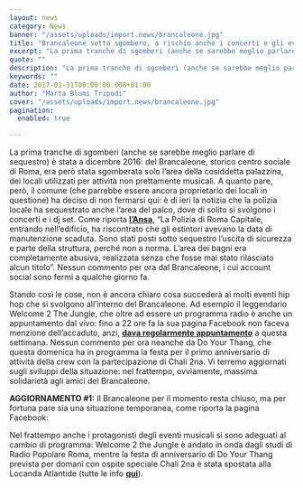 ```yaml
---
layout: news
category: News
banner: "/assets/uploads/import.news/brancaleone.jpg"
title: "Brancaleone sotto sgombero, a rischio anche i concerti e gli eventi dal vivo"
excerpt: "La prima tranche di sgomberi (anche se sarebbe meglio parlare di sequestro) è stata a dicembre 2016: del Brancaleone, storico centro sociale di Roma, era però stata sgomberata solo l’area della cosiddetta palazzina, dei locali utilizzati per attività non prettamente musicali. A quanto pare, però, il comune (che parrebbe essere ancora proprietario dei locali in [&hellip"
quote: ""
description: "La prima tranche di sgomberi (anche se sarebbe meglio parlare di sequestro) è stata a dicembre 2016: del Brancaleone, storico centro sociale di Roma, era però stata sgomberata solo l’area della cosiddetta palazzina, dei locali utilizzati per attività non prettamente musicali. A quanto pare, però, il comune (che parrebbe essere ancora proprietario dei locali in [&hellip"
keywords: ""
date: 2017-01-31T00:00:00.000+01:00
author: "Marta Blumi Tripodi"
cover: "/assets/uploads/import.news/brancaleone.jpg"
pagination:
  enabled: true

---
```


La prima tranche di sgomberi (anche se sarebbe meglio parlare di sequestro) è stata a dicembre 2016: del Brancaleone, storico centro sociale di Roma, era però stata sgomberata solo l’area della cosiddetta palazzina, dei locali utilizzati per attività non prettamente musicali. A quanto pare, però, il comune (che parrebbe essere ancora proprietario dei locali in questione) ha deciso di non fermarsi qui: è di ieri la notizia che la polizia locale ha sequestrato anche l’area del palco, dove di solito si svolgono i concerti e i dj set. Come riporta [**l’Ansa**](http://www.ansa.it/lazio/notizie/2017/01/30/brancaleone-sigilli-anche-a-discoteca%5F1a52b663-f581-4c32-b0c8-bb560e9cf114.html), “La Polizia di Roma Capitale, entrando nell’edificio, ha riscontrato che gli estintori avevano la data di manutenzione scaduta. Sono stati posti sotto sequestro l’uscita di sicurezza e parte della struttura, perché non a norma. L’area dei bagni era completamente abusiva, realizzata senza che fosse mai stato rilasciato alcun titolo”. Nessun commento per ora dal Brancaleone, i cui account social sono fermi a qualche giorno fa.

Stando così le cose, non è ancora chiaro cosa succederà ai molti eventi hip hop che si svolgono all’interno del Brancaleone. Ad esempio il leggendario Welcome 2 The Jungle, che oltre ad essere un programma radio è anche un appuntamento dal vivo: fino a 22 ore fa la sua pagina Facebook non faceva menzione dell’accaduto, anzi, [**dava regolarmente appuntamento**](https://www.facebook.com/kingkongwelcome2thejungle/posts/1206959382691795) a questa settimana. Nessun commento per ora neanche da Do Your Thang, che questa domenica ha in programma la festa per il primo anniversario di attività della crew con la partecipazione di Chali 2na. Vi terremo aggiornati sugli sviluppi della situazione: nel frattempo, ovviamente, massima solidarietà agli amici del Brancaleone.

**AGGIORNAMENTO #1:** Il Brancaleone per il momento resta chiuso, ma per fortuna pare sia una situazione temporanea, come riporta la pagina Facebook:

Nel frattempo anche i protagonisti degli eventi musicali si sono adeguati al cambio di programma: Welcome 2 the Jungle è andato in onda dagli studi di Radio Popolare Roma, mentre la festa di anniversario di Do Your Thang prevista per domani con ospite speciale Chali 2na è stata spostata alla Locanda Atlantide (tutte le info [**qui**](https://www.facebook.com/events/344947275876541/)).
